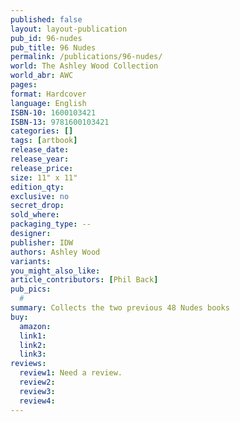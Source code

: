 ```yaml
---
published: false
layout: layout-publication
pub_id: 96-nudes
pub_title: 96 Nudes
permalink: /publications/96-nudes/
world: The Ashley Wood Collection
world_abr: AWC
pages: 
format: Hardcover
language: English
ISBN-10: 1600103421
ISBN-13: 9781600103421
categories: []
tags: [artbook]
release_date: 
release_year: 
release_price: 
size: 11" x 11"
edition_qty:
exclusive: no
secret_drop:
sold_where: 
packaging_type: --
designer: 
publisher: IDW
authors: Ashley Wood
variants:
you_might_also_like: 
article_contributors: [Phil Back]
pub_pics: 
  #
summary: Collects the two previous 48 Nudes books
buy:
  amazon: 
  link1: 
  link2: 
  link3: 
reviews:
  review1: Need a review.
  review2:
  review3:
  review4:
---
```

<!-- <p></p> -->